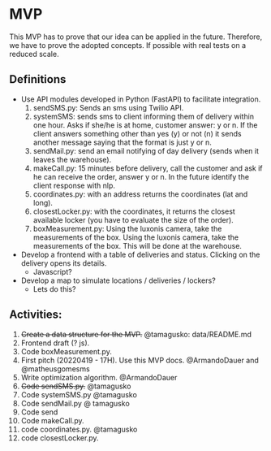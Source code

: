 # MVP

This MVP has to prove that our idea can be applied in the future. Therefore, we have to prove the adopted concepts. If possible with real tests on a reduced scale.

## Definitions

- Use API modules developed in Python (FastAPI) to facilitate integration.
	1. sendSMS.py: Sends an sms using Twilio API.
	2. systemSMS: sends sms to client informing them of delivery within one hour. Asks if she/he is at home, customer answer: y or n. If the client answers something other than yes (y) or not (n) it sends another message saying that the format is just y or n.
	3. sendMail.py: send an email notifying of day delivery (sends when it leaves the warehouse).
	4. makeCall.py: 15 minutes before delivery, call the customer and ask if he can receive the order, answer y or n. In the future identify the client response with nlp.
	5. coordinates.py: with an address returns the coordinates (lat and long).
	6. closestLocker.py: with the coordinates, it returns the closest available locker (you have to evaluate the size of the order).
	7. boxMeasurement.py: Using the luxonis camera, take the measurements of the box. Using the luxonis camera, take the measurements of the box. This will be done at the warehouse.
- Develop a frontend with a table of deliveries and status. Clicking on the delivery opens its details.
	+ Javascript?
- Develop a map to simulate locations / deliveries / lockers?
	+ Lets do this?

## Activities:

1. ~~Create a data structure for the MVP.~~ @tamagusko: data/README.md
2. Frontend draft (? js).
3. Code boxMeasurement.py.
4. First pitch (20220419 - 17H). Use this MVP docs. @ArmandoDauer and @matheusgomesms
5. Write optimization algorithm. @ArmandoDauer
5. ~~Code sendSMS.py.~~ @tamagusko
6. Code systemSMS.py @tamagusko
7. Code sendMail.py @ tamagusko
8. Code send
9. Code makeCall.py.
10. code coordinates.py. @tamagusko
11. code closestLocker.py.

